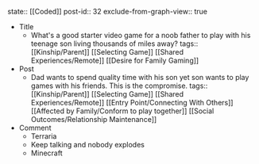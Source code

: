 state:: [[Coded]]
post-id:: 32
exclude-from-graph-view:: true

- Title
  - What's a good starter video game for a noob father to play with his teenage son living thousands of miles away?
    tags:: [[Kinship/Parent]] [[Selecting Game]] [[Shared Experiences/Remote]] [[Desire for Family Gaming]]
- Post
  - Dad wants to spend quality time with his son yet son wants to play games with his friends. This is the compromise.
    tags:: [[Kinship/Parent]] [[Selecting Game]] [[Shared Experiences/Remote]] [[Entry Point/Connecting With Others]] [[Affected by Family/Conform to play together]] [[Social Outcomes/Relationship Maintenance]]
- Comment
  - Terraria
  - Keep talking and nobody explodes
  - Minecraft
